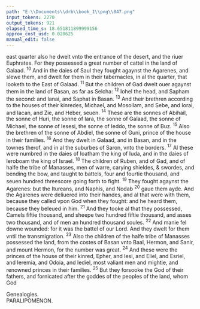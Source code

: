 ```yaml
---
path: "E:\\Documents\\drb\\book_1\\png\\847.png"
input_tokens: 2270
output_tokens: 921
elapsed_time_s: 18.651811899999156
approx_cost_usd: 0.020625
manual_edit: false
---
```

east quarter also he dwelt vnto the entrance of the desert, and the riuer Euphrates. For they possessed a great number of cattel in the land of Galaad. <sup>10</sup> And in the daies of Saul they fought agaynst the Agarenes, and slewe them, and dwelt for them in their tabernacles, in al the quarter, that looketh to the East of Galaad. <sup>11</sup> But the children of Gad dwelt ouer agaynst them in the land of Basan, as far as Selcha: <sup>12</sup> Iohel the head, and Sapham the second: and Ianai, and Saphat in Basan. <sup>13</sup> And their brethren according to the houses of their kinredes, Michael, and Mosollam, and Sebe, and Iorai, and Iacan, and Zie, and Heber, seuen. <sup>14</sup> These are the sonnes of Abihail, the sonne of Huri, the sonne of Iara, the sonne of Galaad, the sonne of Michael, the sonne of Iesesi, the sonne of Ieddo, the sonne of Buz. <sup>15</sup> Also the brethren of the sonne of Abdiel, the sonne of Guni, prince of the house in their families. <sup>16</sup> And they dwelt in Galaad, and in Basan, and in the townes therof, and in al the suburbes of Saron, vnto the borders. <sup>17</sup> Al these were numbred in the daies of Ioatham the king of Iuda, and in the daies of Ieroboam the king of Israel. <sup>18</sup> The children of Ruben, and of Gad, and of halfe the tribe of Manasses, men of warre, carying shieldes, & swordes, and bending the bow, and taught to battels, four and fourtie thousand, and seuen hundred threescore going forth to fight. <sup>19</sup> They fought agaynst the Agarenes: but the Itureans, and Naphis, and Nodab <sup>20</sup> gaue them ayde. And the Agarenes were deliuered into their handes, and al that were with them, because they called vpon God when they fought: and he heard them, because they beleued in him. <sup>21</sup> And they tooke al that they possessed, Camels fiftie thousand, and sheepe two hundred fiftie thousand, and asses two thousand, and of men an hundred thousand soules. <sup>22</sup> And manie fel downe wounded: for it was the battel of our Lord. And they dwelt for them vntil the transmigration. <sup>23</sup> Also the children of the halfe tribe of Manasses possessed the land, from the costes of Basan vnto Baal, Hermon, and Sanir, and mount Hermon, for the number was great. <sup>24</sup> And these were the princes of the house of their kinred, Epher, and Iesi, and Eliel, and Esriel, and Ieremia, and Odoia, and Iediel, most valiant men and mightie, and renowned princes in their families. <sup>25</sup> But they forsooke the God of their fathers, and fornicated after the goddes of the peoples of the land, whom God

[^1]: Of these and the like. S. Paul sayth: *By faith, they ouercame kingdomes, Heb. 11.*

<aside>Genealogies.</aside>

<aside>PARALIPOMENON.</aside>